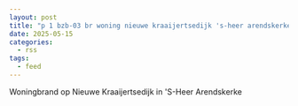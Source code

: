 ```yaml
---
layout: post
title: "p 1 bzb-03 br woning nieuwe kraaijertsedijk 's-heer arendskerke 194737"
date: 2025-05-15
categories: 
  - rss
tags: 
  - feed
---
```


Woningbrand op Nieuwe Kraaijertsedijk in 'S-Heer Arendskerke
